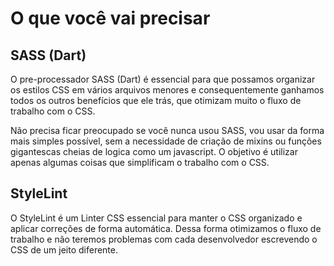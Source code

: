 # O que você vai precisar

## SASS (Dart)

O pre-processador SASS (Dart) é essencial para que possamos organizar os estilos CSS em vários arquivos menores e consequentemente ganhamos todos os outros benefícios que ele trás, que otimizam muito o fluxo de trabalho com o CSS. 

Não precisa ficar preocupado se você nunca usou SASS, vou usar da forma mais simples possível, sem a necessidade de criação de mixins ou funções gigantescas cheias de logica como um javascript. O objetivo é utilizar apenas algumas coisas que simplificam o trabalho com o CSS.

## StyleLint

O StyleLint é um Linter CSS essencial para manter o CSS organizado e aplicar correções de forma automática. Dessa forma otimizamos o fluxo de trabalho e não teremos problemas com cada desenvolvedor escrevendo o CSS de um jeito diferente.